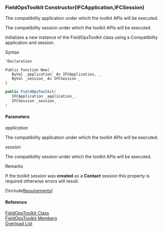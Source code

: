 ﻿### FieldOpsToolkit Constructor(IFCApplication,IFCSession)

The compatibility application under which the toolkit APIs will be executed.

The compatibility session under which the toolkit APIs will be executed.

Initializes a new instance of the FieldOpsToolkit class using a Compatibility application and session.

Syntax

```vbnet
'Declaration

Public Function New( _
   ByVal _application_ As IFCApplication, _
   ByVal _session_ As IFCSession _
)
```

```csharp
public FieldOpsToolkit( 
   IFCApplication _application_,
   IFCSession _session_
)
```

#### Parameters

_application_

The compatibility application under which the toolkit APIs will be executed.

_session_

The compatibility session under which the toolkit APIs will be executed.

Remarks

If the toolkit session was **created** as a **Contact** session this property is required otherwise errors will result.

[!include[Requirements](../partials/requirements.md)]

#### Reference

[FieldOpsToolkit Class](FChoice.Toolkits.Clarify~FChoice.Toolkits.Clarify.FieldOps.FieldOpsToolkit.md)  
[FieldOpsToolkit Members](FChoice.Toolkits.Clarify~FChoice.Toolkits.Clarify.FieldOps.FieldOpsToolkit_members.md)  
[Overload List](FChoice.Toolkits.Clarify~FChoice.Toolkits.Clarify.FieldOps.FieldOpsToolkit~_ctor.md)